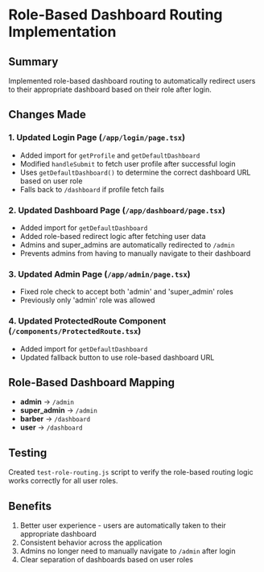 # Role-Based Dashboard Routing Implementation

## Summary
Implemented role-based dashboard routing to automatically redirect users to their appropriate dashboard based on their role after login.

## Changes Made

### 1. Updated Login Page (`/app/login/page.tsx`)
- Added import for `getProfile` and `getDefaultDashboard`
- Modified `handleSubmit` to fetch user profile after successful login
- Uses `getDefaultDashboard()` to determine the correct dashboard URL based on user role
- Falls back to `/dashboard` if profile fetch fails

### 2. Updated Dashboard Page (`/app/dashboard/page.tsx`)
- Added import for `getDefaultDashboard`
- Added role-based redirect logic after fetching user data
- Admins and super_admins are automatically redirected to `/admin`
- Prevents admins from having to manually navigate to their dashboard

### 3. Updated Admin Page (`/app/admin/page.tsx`)
- Fixed role check to accept both 'admin' and 'super_admin' roles
- Previously only 'admin' role was allowed

### 4. Updated ProtectedRoute Component (`/components/ProtectedRoute.tsx`)
- Added import for `getDefaultDashboard`
- Updated fallback button to use role-based dashboard URL

## Role-Based Dashboard Mapping
- **admin** → `/admin`
- **super_admin** → `/admin`
- **barber** → `/dashboard`
- **user** → `/dashboard`

## Testing
Created `test-role-routing.js` script to verify the role-based routing logic works correctly for all user roles.

## Benefits
1. Better user experience - users are automatically taken to their appropriate dashboard
2. Consistent behavior across the application
3. Admins no longer need to manually navigate to `/admin` after login
4. Clear separation of dashboards based on user roles